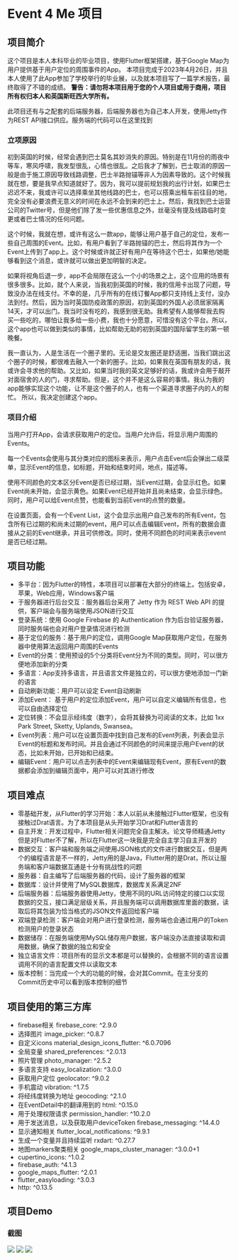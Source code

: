 # Event 4 Me 项目
  
## 项目简介
  
这个项目是本人本科毕业的毕业项目，使用Flutter框架搭建，基于Google Map为用户提供基于用户定位的周围事件的App。
本项目完成于2023年4月26日，并且本人使用了此App参加了学校举行的毕业展，以及就本项目写了一篇学术报告，最终取得了不错的成绩。
**警告：请勿将本项目用于您的个人项目或用于商用，项目所有权归本人和英国斯旺西大学所有。**   
  
此项目还有与之配套的后端服务器，后端服务器也为自己本人开发，使用Jetty作为REST API接口供应。服务端的代码可以在这里找到
  
### 立项原因
  
初到英国的时候，经常会遇到巴士莫名其妙消失的原因。特别是在11月份的雨夜中等车，寒风呼啸，我发型很乱，心情也很乱。之后我才了解到，巴士取消的原因一般是由于施工原因导致线路调整，巴士半路抛锚等非人为因素导致的。这个时候我就在想，要是我早点知道就好了。因为，我可以提前规划我的出行计划，如果巴士迟迟不来，我或许可以选择乘坐其他线路的巴士，也可以搭乘出租车前往目的地，完全没有必要浪费无意义的时间在永远不会到来的巴士上。然后，我找到巴士运营公司的Twitter号，但是他们除了发一些优惠信息之外，丝毫没有提及线路临时变更或者巴士情况的任何问题。
  
这个时候，我就在想，或许有这么一款app，能够让用户基于自己的定位，发布一些自己周围的Event。比如，有用户看到了半路抛锚的巴士，然后将其作为一个Event上传到了app上。这个时候或许就正好有用户在等待这个巴士，如果他/她能够看到这个消息，或许就可以做出更加明智的决定。
  
如果将视角后退一步，app不会局限在这么一个小的场景之上，这个应用的场景有很多很多。比如，就个人来说，当我初到英国的时候，我的信用卡出现了问题，导致没办法在线支付。不幸的是，几乎所有的在线订餐App都只支持线上支付，没办法到付。然后，因为当时英国防疫政策的原因，初到英国的外国人必须居家隔离14天，才可以出门。我当时没有吃的，我感到很无助。我希望有人能够帮我去购买一些吃的，哪怕让我多给一些小费，我也十分愿意，可惜没有这个平台。所以，这个app也可以做到类似的事情，比如帮助无助的初到英国的国际留学生的第一顿晚餐。
  
我一直认为，人是生活在一个圈子里的。无论是交友圈还是舒适圈，当我们跳出这个圈子的时候，都很难去融入一个新的圈子。比如，如果我在英国有朋友的话，我或许会寻求他的帮助。又比如，如果当时我的英文足够好的话，我或许会用于敲开对面宿舍的人的门，寻求帮助。但是，这个并不是这么容易的事情。我认为我的app能够实现这个功能，让不是这个圈子的人，也有一个渠道寻求圈子内的人的帮忙。
所以，我决定创建这个app。
  
### 项目介绍
  
当用户打开App，会请求获取用户的定位。当用户允许后，将显示用户周围的Events。  

每一个Events会使用与其分类对应的图标来表示，用户点击Event后会弹出二级菜单，显示Event的信息，如标题，开始和结束时间，地点，描述等。  

使用不同颜色的文本区分Event是否已经过期，当Event过期，会显示红色。如果Event尚未开始，会显示黄色。如果Event已经开始并且尚未结束，会显示绿色。  
同时，用户可以给Event点赞，也能看到当前Event的点赞的数量。

在设置页面，会有一个Event List，这个会显示出用户自己发布的所有Event，包含所有已过期的和尚未过期的event，用户可以点击编辑Event，所有的数据会直接从之前的Event继承，并且可供修改。同时，使用不同颜色的时间来表示event是否已经过期。
  
## 项目功能
  
- 多平台：因为Flutter的特性，本项目可以部署在大部分的终端上。包括安卓，苹果，Web应用，Windows客户端
- 于服务器进行后台交互：服务器后台采用了 Jetty 作为 REST Web API 的提供，客户端会与服务端使用JSON进行交互
- 登录系统：使用 Google Firebase 的 Authentication 作为后台验证服务器，同时服务端也会对用户登录情况进行检测
- 基于定位的服务：基于用户的定位，调用Google Map获取用户定位，在服务器中使用算法返回用户周围的Events
- Event的分类：使用预设的5个分类将Event分为不同的类型。同时，可以很方便地添加新的分类
- 多语言：App支持多语言，并且语言文件是独立的，可以很方便地添加一门新的语言
- 自动刷新功能：用户可以设定 Event自动刷新
- 添加Event： 基于用户的定位添加Event，用户可以自定义编辑所有信息，也可以自由选择定位
- 定位转换：不会显示经纬度（数字），会将其替换为可阅读的文本，比如 1xx Park Street, Sketty, Uplands, Swansea。
- Event列表：用户可以在设置页面中找到自己发布的Event列表，列表会显示Event的标题和发布时间。并且会通过不同颜色的时间来提示用户Event的状态，比如未开始，已开始和已结束。
- 编辑Event：用户可以点击列表中的Event来编辑现有Event，原有Event的数据都会添加到编辑页面中，用户可以对其进行修改
  
## 项目难点
  
- 零基础开发，从Flutter的学习开始：本人以前从未接触过Flutter框架，也没有接触过Drat语言。为了本项目是从头开始学习Drat和Flutter语言的
- 自主开发：开发过程中，Flutter相关问题完全自主解决。论文导师精通Jetty但是对Flutter不了解，所以在Flutter这一块我是完全自主学习自主开发的
- 数据交互：客户端和服务端之间使用JSON格式的文件进行数据交互，但是两个的编程语言是不一样的，Jetty用的是Java，Flutter用的是Drat，所以让服务端和客户端数据互通是十分有挑战性的问题
- 服务器：自主编写了后端服务器的代码，设计了服务器的框架
- 数据库：设计并使用了MySQL数据库，数据库关系满足2NF
- 后端服务器：后端服务器使用Jetty，使用不同的URL访问特定的接口以实现数据的交互，接口满足层级关系，并且服务端可以调用数据库里面的数据，读取后将其包装为恰当格式的JSON文件返回给客户端
- 双端登录检测：客户端会对用户进行登录检测，服务端也会通过用户的Token检测用户的登录状态
- 数据储存：在服务端使用MySQL储存用户数据，客户端没办法直接读取和调用数据，确保了数据的独立和安全
- 独立语言文件：项目所有的显示文本都是可以替换的，会根据不同的语言设置调用不同的语言配置文件以读取文本
- 版本控制：当完成一个大的功能的时候，会对其Commit。在主分支的Commit历史中可以看到版本控制的细节
   
## 项目使用的第三方库
- firebase相关 firebase_core: ^2.9.0
- 选择图片 image_picker: ^0.8.7
- 自定义icons material_design_icons_flutter: ^6.0.7096
- 全局变量 shared_preferences: ^2.0.13
- 照片管理 photo_manager: ^2.5.2
- 多语言支持 easy_localization: ^3.0.0
- 获取用户定位 geolocator: ^9.0.2
- 手机震动 vibration: ^1.7.5
- 将经纬度转换为地址 geocoding: ^2.1.0
- 在EventDetail中的翻译用到的 html: ^0.15.0
- 用于处理权限请求 permission_handler: ^10.2.0
- 用于发送消息，以及获取用户deviceToken firebase_messaging: ^14.4.0
- 显示通知相关 flutter_local_notifications: ^9.9.1
- 生成一个变量并且持续监听 rxdart: ^0.27.7
- 地图markers聚类相关 google_maps_cluster_manager: ^3.0.0+1
- cupertino_icons: ^1.0.2
- firebase_auth: ^4.1.3
- google_maps_flutter: ^2.0.1
- flutter_easyloading: ^3.0.3
- http: ^0.13.5
  
## 项目Demo
  
### 截图
  
![](https://github.com/HtmlIsTheBestProgrammingLanaguage/CS354Project/blob/main/demo/img/ScreenCapture%202.png)
![](https://github.com/HtmlIsTheBestProgrammingLanaguage/CS354Project/blob/main/demo/img/ScreenCapture%203.png)
![](https://github.com/HtmlIsTheBestProgrammingLanaguage/CS354Project/blob/main/demo/img/ScreenCapture%206.png)
